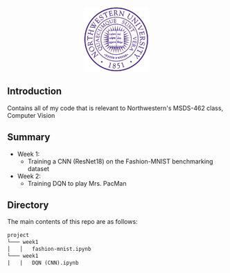 <p align="center">
  <img width="150" src="media/nu_logo.png">
  </a>
</p>

## Introduction
Contains all of my code that is relevant to Northwestern's MSDS-462 class, Computer Vision

## Summary
- Week 1:
    - Training a CNN (ResNet18) on the Fashion-MNIST benchmarking dataset
- Week 2:
    - Training DQN to play Mrs. PacMan
    
## Directory
The main contents of this repo are as follows:
```
project
└─── week1
│   │   fashion-mnist.ipynb 
└─── week1
|   |   DQN (CNN).ipynb